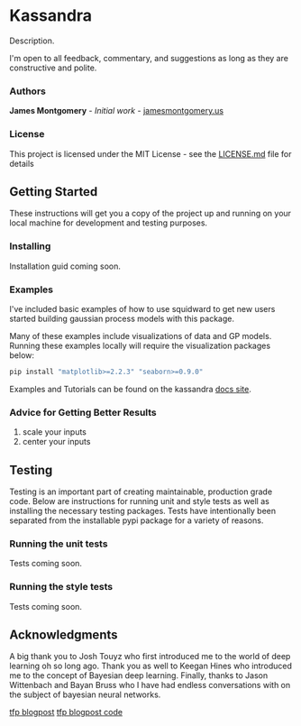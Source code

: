 # Kassandra

Description.

I'm open to all feedback, commentary, and suggestions as long as they are constructive and polite.

### Authors

**James Montgomery** - *Initial work* - [jamesmontgomery.us](http://jamesmontgomery.us)

### License

This project is licensed under the MIT License - see the [LICENSE.md](LICENSE.md) file for details

## Getting Started

These instructions will get you a copy of the project up and running on your local machine for development and testing purposes.

### Installing

Installation guid coming soon.

### Examples

I've included basic examples of how to use squidward to get new users started building gaussian process models with this package.

Many of these examples include visualizations of data and GP models. Running these examples locally will require the visualization packages below:

~~~Bash
pip install "matplotlib>=2.2.3" "seaborn>=0.9.0"
~~~

Examples and Tutorials can be found on the kassandra [docs site](https://james-montgomery.github.io/kassandra/).

### Advice for Getting Better Results

1. scale your inputs
2. center your inputs

## Testing

Testing is an important part of creating maintainable, production grade code. Below are instructions for running unit and style tests as well as installing the necessary testing packages. Tests have intentionally been separated from the installable pypi package for a variety of reasons.

### Running the unit tests

Tests coming soon.

### Running the style tests

Tests coming soon.

## Acknowledgments

A big thank you to Josh Touyz who first introduced me to the world of deep learning oh so long ago. Thank you as well to Keegan Hines who introduced me to the concept of Bayesian deep learning. Finally, thanks to Jason Wittenbach and Bayan Bruss who I have had endless conversations with on the subject of bayesian neural networks.

[//]: # (Comment Section)

[//]: # (Update the Github Docs)
[//]: # (for further help: https://github.com/James-Montgomery/misc_musings/tree/master/sphinx/docs)
[//]: # (cd ./docs)
[//]: # (make github)

[//]: # (TODOs)
[//]: # (1. MCMC functionality)
[//]: # (1. NN mean and GP residuals)

[tfp blogpost](https://blog.tensorflow.org/2019/03/regression-with-probabilistic-layers-in.html)
[tfp blogpost code](https://github.com/tensorflow/probability/blob/master/tensorflow_probability/examples/jupyter_notebooks/Probabilistic_Layers_Regression.ipynb)
